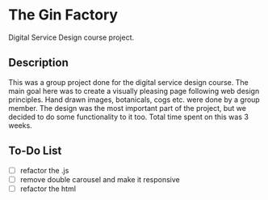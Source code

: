 # The Gin Factory
Digital Service Design course project.

## Description
This was a group project done for the digital service design course.
The main goal here was to create a visually pleasing page following web design principles. Hand drawn images, botanicals, cogs etc. were done by a group member.
The design was the most important part of the project, but we decided to do some functionality to it too. Total time spent on this was 3 weeks.

## To-Do List
- [ ] refactor the .js
- [ ] remove double carousel and make it responsive
- [ ] refactor the html
